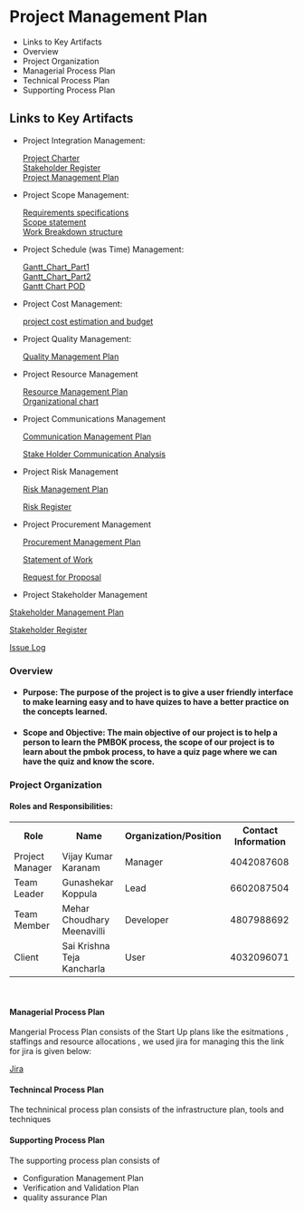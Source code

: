 # Project Management Plan

*  Links to Key Artifacts
*  Overview
*  Project Organization
*  Managerial Process Plan
*  Technical Process Plan
*  Supporting Process Plan

## Links to Key Artifacts

* Project Integration Management:

  [Project Charter](https://github.com/KaranamVijayKumar/projectmanagement/blob/master/project-integration-management/project-charter.md)
  <br>
  [Stakeholder Register](https://github.com/KaranamVijayKumar/projectmanagement/blob/master/docs/Stakeholder_register.md)
  <br>
  [Project Management Plan](https://github.com/KaranamVijayKumar/projectmanagement/blob/master/project-integration-management/pmp.md)

* Project Scope Management:

  [Requirements specifications](https://github.com/KaranamVijayKumar/projectmanagement/blob/master/project-scope-management/requirement-specifications.md)
  <br>
  [Scope statement](https://github.com/KaranamVijayKumar/projectmanagement/blob/master/project-scope-management/scope-statement.md)
  <br>
  [Work Breakdown structure](https://github.com/KaranamVijayKumar/projectmanagement/blob/master/project-scope-management/WBS%20Tree%20Structure)
  
* Project Schedule (was Time) Management:

  [Gantt_Chart_Part1](https://github.com/KaranamVijayKumar/projectmanagement/blob/master/project-schedule-management/Gantt_Chart_01.PNG)
  <br>
  [Gantt_Chart_Part2](https://github.com/KaranamVijayKumar/projectmanagement/blob/master/project-schedule-management/Gantt_Chart_02.PNG)
  <br>
  [Gantt Chart POD](https://github.com/KaranamVijayKumar/projectmanagement/blob/master/project-schedule-management/Learning%20Made%20Easy.pod)

* Project Cost Management:

  [project cost estimation and budget](https://docs.google.com/spreadsheets/d/1QCorTFFWIbQ6laoLgMSgOSUC70jZ-G5k3fI5TECkFsg/edit#gid=0)
  
* Project Quality Management:

  [Quality Management Plan](https://github.com/KaranamVijayKumar/projectmanagement/blob/master/project-quality-management/quality-management-plan.md)

* Project Resource Management

  [Resource  Management  Plan](https://github.com/KaranamVijayKumar/projectmanagement/blob/master/project-resource-management/resource-management-plan.md)
  <br>
  [Organizational chart](https://github.com/KaranamVijayKumar/projectmanagement/blob/master/project-resource-management/project-organizational-charts.md)

* Project Communications Management

  [Communication  Management Plan](https://github.com/KaranamVijayKumar/projectmanagement/blob/master/project-communications-management/communication-management-plan.md)
  <br>

  [Stake Holder Communication Analysis](https://github.com/KaranamVijayKumar/projectmanagement/blob/master/project-communications-management/stake-holder-communication-analysis.md)

* Project Risk Management

  [Risk Management Plan](https://github.com/KaranamVijayKumar/projectmanagement/blob/master/project-risk-management/risk-management-plan.md)
  <br>

  [Risk Register](https://github.com/KaranamVijayKumar/projectmanagement/blob/master/project-risk-management/risk-register.md)
  
 * Project Procurement Management
 
   [Procurement Management Plan](https://github.com/KaranamVijayKumar/projectmanagement/blob/master/project-procurement-management/procurement-management-plan.md)
 

   [Statement of Work](https://github.com/KaranamVijayKumar/projectmanagement/blob/master/project-procurement-management/statement-of-work.md)

   [Request for Proposal](https://github.com/KaranamVijayKumar/projectmanagement/blob/master/project-procurement-management/request-for-proposal.md)

  * Project Stakeholder Management
  
   [Stakeholder Management Plan](https://github.com/KaranamVijayKumar/projectmanagement/blob/master/project-stakeholder-management/stakeholder-management-plan.md)

   [Stakeholder Register](https://github.com/KaranamVijayKumar/projectmanagement/blob/master/docs/Stakeholder_register.md)

   [Issue Log](https://github.com/KaranamVijayKumar/projectmanagement/blob/master/project-stakeholder-management/issue-log.md)
  

### Overview

* #### Purpose: The purpose of the project is to give a user friendly interface to make learning easy and to have quizes to have a better practice on the concepts learned.

* #### Scope and Objective: The main objective of our project is to help a person to learn the PMBOK process, the scope of our project is to learn about the pmbok process, to have a quiz page where we can have the quiz and know the score.
 
 ### Project Organization
 
 #### Roles and Responsibilities:

<table>
  <tr>
    <th>Role</th>
    <th>Name</th>
    <th>Organization/Position</th>
    <th>Contact Information</th>
  </tr>
  <tr>
    <td>Project Manager</td>
    <td>Vijay Kumar Karanam</td>
    <td>Manager</td>
    <td>4042087608</td>
  </tr>
  <tr>
    <td>Team Leader</td>
    <td>Gunashekar Koppula</td>
    <td>Lead</td>
    <td>6602087504</td>
  </tr>
  <tr>
    <td>Team Member</td>
    <td>Mehar Choudhary Meenavilli</td>
    <td>Developer</td>
    <td>4807988692</td>
  </tr>
  <tr>
    <td>Client</td>
    <td>Sai Krishna Teja Kancharla</td>
    <td>User</td>
    <td>4032096071</td>
  </tr>
</table>
<br>

#### Managerial Process Plan

Mangerial Process Plan consists of the Start Up plans like the esitmations , staffings and resource allocations , we used jira for managing this the link for jira is given below:

[Jira](http://198.209.246.206:8080/secure/RapidBoard.jspa?rapidView=23&projectKey=LME&view=planning.nodetail "Jira Link")

#### Technincal Process Plan

The techninical process plan consists of the infrastructure plan, tools and techniques

#### Supporting Process Plan

The supporting process plan consists of

* Configuration Management Plan
* Verification and Validation Plan
* quality assurance Plan

 
 
